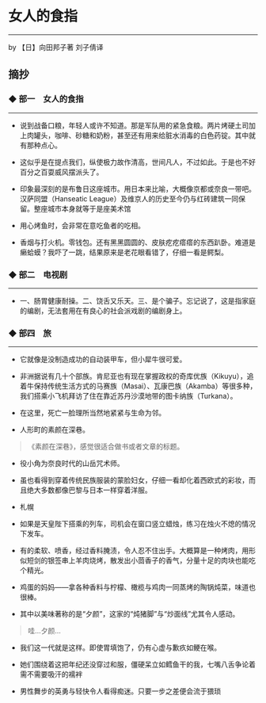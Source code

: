 # 女人的食指
----

by 【日】向田邦子著 刘子倩译

## 摘抄

### ◆  部一　女人的食指
----

- 说到战备口粮，年轻人或许不知道。那是军队用的紧急食粮。两片烤硬土司加上肉罐头，咖啡、砂糖和奶粉，甚至还有用来给脏水消毒的白色药锭。其中就有那种点心。

- 这似乎是在提点我们，纵使极力故作清高，世间凡人，不过如此。于是也不好百分之百耍威风摆派头了。

- 印象最深刻的是布鲁日这座城市。用日本来比喻，大概像京都或奈良一带吧。汉萨同盟（Hanseatic League）及维京人的历史至今仍与红砖建筑一同保留。整座城市本身就等于是座美术馆

- 用心烤鱼时，会非常在意吃鱼者的吃相。

- 香烟与打火机。零钱包。还有黑黑圆圆的、皮肤疙疙瘩瘩的东西趴卧。难道是癞蛤蟆？我吓了一跳，结果原来是老花眼看错了，仔细一看是鳄梨。

### ◆  部二　电视剧
----

- 一、肠胃健康耐操。二、饶舌又乐天。三、是个骗子。忘记说了，这是指家庭的编剧，无法套用在有良心的社会派戏剧的编剧身上。


### ◆  部四　旅
-----

- 它就像是没制造成功的自动装甲车，但小犀牛很可爱。

- 非洲据说有几十个部族。肯尼亚也有现在掌握政权的奇库优族（Kikuyu），追着牛保持传统生活方式的马赛族（Masai）、瓦康巴族（Akamba）等很多种，我们搭乘小飞机拜访了住在靠近苏丹沙漠地带的图卡纳族（Turkana）。

- 在这里，死亡一脸理所当然地紧紧与生命为邻。

- 人形町的素颜在深巷。

> 《素颜在深巷》，感觉很适合做书或者文章的标题。

- 役小角为奈良时代的山岳咒术师。

- 虽也看得到穿着传统民族服装的蒙脸妇女，仔细一看却化着西欧式的彩妆，而且绝大多数都像巴黎与日本一样穿着洋服。

- 札幌

- 如果是天皇陛下搭乘的列车，司机会在窗口竖立蜡烛，练习在烛火不熄的情况下发车。

- 有的柔软、喷香，经过香料腌渍，令人忍不住出手。大概算是一种烤肉，用形似短剑的银签串上羊肉烧烤，散发出小茴香子的香气，分量十足的肉块也能吃个精光。

- 鸡蛋的妈妈——拿各种香料与柠檬、橄榄与鸡肉一同蒸烤的陶锅炖菜，味道也很棒。

- 其中以美味著称的是“夕颜”，这家的“炖猪脚”与“炒面线”尤其令人感动。

> 哇...夕颜...

- 我们这一代就是这样。即使胃填饱了，仍有心虚与歉疚如鲠在喉。

- 她们围绕着这把年纪还没穿过和服，僵硬呆立如鳕鱼干的我，七嘴八舌争论着需不需要吸汗的襦袢

- 男性舞步的英勇与轻快令人看得痴迷。只要一步之差便会流于猥琐

